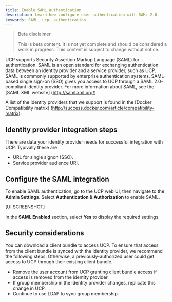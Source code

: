 ```yaml
---
title: Enable SAML authentication
description: Learn how configure user authentication with SAML 2.0
keywords: SAML, ucp, authentication
---
```


> Beta disclaimer
>
> This is beta content. It is not yet complete and should be considered a work in progress. This content is subject to change without notice.

UCP supports Security Assertion Markup Language (SAML) for authentication. SAML is an open standard for exchanging authentication data between an identity provider and a service provider, such as UCP. SAML is commonly supported by enterprise authentication systems. SAML-based single sign-on (SSO) gives you access to UCP through a SAML 2.0-compliant identity provider. For more information about SAML, see the [SAML XML website] (http://saml.xml.org/)

A list of the identity providers that we support is found in the [Docker Compatibility matrix] (http://success.docker.com/article/compatibility-matrix).

## Identity provider integration steps

There are data your identity provider needs for successful integration with UCP. Typivally these are:

- URL for single signon (SSO).
- Service provider audience URI.

## Configure the SAML integration

To enable SAML authentication, go to the UCP web UI, then navigate to the **Admin Settings**. Select **Authentication & Authorization** to enable SAML.

[UI SCREENSHOT]

In the **SAML Enabled** section, select **Yes** to display the required settings.

## Security considerations

You can download a client bundle to access UCP. To ensure that access from the client bundle is synced with the identity provider, we recommend the following steps. Otherwise, a previously-authorized user could get access to UCP through their existing client bundle.

- Remove the user account from UCP granting client bundle access if access is removed from the identity provider.
- If group membership in the identity provider changes, replicate this change in UCP.
- Continue to use LDAP to sync group membership.
